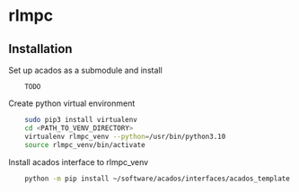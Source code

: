 # rlmpc


## Installation

Set up acados as a submodule and install

```
    TODO
```

Create python virtual environment

``` bash
    sudo pip3 install virtualenv
    cd <PATH_TO_VENV_DIRECTORY>
    virtualenv rlmpc_venv --python=/usr/bin/python3.10
    source rlmpc_venv/bin/activate
```

Install acados interface to rlmpc_venv

``` bash
    python -m pip install ~/software/acados/interfaces/acados_template
```
